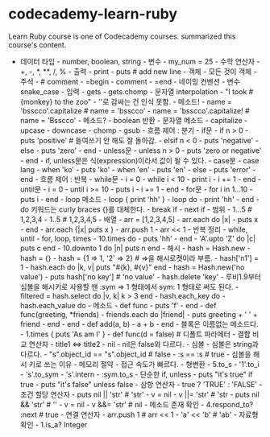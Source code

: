 # codecademy-learn-ruby
Learn Ruby course is one of Codecademy courses. summarized this course's content.

- 데이터 타입
        - number, boolean, string
      - 변수
        - my_num = 25
      - 수학 연산자
        - +, -, *, **, /, %
      - 출력
        - print
        - puts # add new line
      - 객체
        - 모든 것이 객체
      - 주석
        - # comment
        - =begin
          - comment
        - =end
      - 네이밍 컨벤션
        - 변수 snake_case
      - 입력
        - gets
        - gets.chomp
      - 문자열 interpolation
        - "I took #{monkey} to the zoo"
        - ''로 감싸는 건 인식 못함.
      - 메소드!
        - name = 'bsscco'.capitalize # name = 'bsscco'
        - name = 'bsscco'.capitalize! # name = 'Bsscco'
      - 메소드?
        - boolean 반환
      - 문자열 메소드
        - capitalize
        - upcase
        - downcase
        - chomp
        - gsub
      - 흐름 제어 : 분기
        - if문
          - if n > 0
            - puts  'positive' # 들여쓰기 안 해도 잘 돌아감.
          - elsif n < 0
            - puts  'negative'
          - else
            - puts 'zero'
          - end
        - unless문
          - unless n > 0
            - puts 'zero or negative'
          - end
        - if, unless문은 식(expression)이라서 값이 될 수 있다.
        - case문
          - case lang
            - when 'ko'
              - puts 'ko'
            - when 'en'
              - puts 'en'
            - else
              - puts 'error'
          - end
      - 흐름 제어 : 반복
        - while문
          - i = 0
          - while i < 10
            - print i
            - i += 1
          - end
        - until문
          - i = 0
          - until i >= 10
            - puts i
            - i += 1
          - end
        - for문
          - for i in 1...10
            - puts i
          - end
        - loop 메소드
          - loop { print 'hh' }
          - loop do 
            - print 'hh' 
          - end
          - do 키워드는 curly braces {}를 대체한다.
          - break if
          - next if
      - 범위
        - 1...5 # 1,2,3,4
        - 1..5 # 1,2,3,4,5
      - 배열
        - arr = [1,2,3,4,5]
        - arr.each do |x| 
          - puts x
        - end
        - arr.each {|x| puts x }
        - arr.push 1
        - arr << 1
      - 반복 정리
        - while, until
        - for, loop, times
        - 10.times do 
          - puts 'hh' 
        - end
        - 'A'.upto 'Z' do |c| puts c end
        - 10.downto 1 do |n| puts n end
      - 해시
        - hash = Hash.new
        - hash = {}
        - hash = {1 => 1, '2' => 2} # =>을 해시로켓이라 부름.
        - hash['n1'] = 1
        - hash.each do |k, v| puts "#{k}, #{v}" end
        - hash = Hash.new('no value')
        - puts hash['no key'] # 'no value'
        - hash.delete 'key'
        - 루비1.9부터 심볼을 해시키로 사용할 땐 :sym => 1 형태에서 sym: 1 형태로 써도 된다.
        - filtered = hash.select do |v, k| k > 3 end
        - hash.each_key do
        - hash.each_value do
      - 메소드
        - def func
          - puts 'f'
        - end
        - def func(greeting, *friends) 
          - friends.each do |friend|
            - puts greeting + ' ' + friend
          - end
        - end
        - def add(a, b)
          - a + b
        - end
        - 블록은 이름없는 메소드다.
          - 1.times { puts 'As am I' }
        - def func(d = false) # 디폴트 파라메터
      - 결합 비교 연산자
        - title1 <=> title2
      - nil
        - nil은 false와 다르다.
      - 심볼
        - 심볼은 string과 다르다.
        - "s".object_id == "s".object_id # false
        - :s == :s # true
        - 심볼을 해시 키로 쓰는 이유
          - 메모리 절약
          - 접근 속도가 빠르다.
      - 형변환
        - 5.to_s
        - '1'.to_i
        - 's'.to_sym
        - 's'.intern
        - :sym.to_s
      - 단순한 if, unless
        - puts "it's true" if true
        - puts "it's false" unless false
      - 삼항 연산자
        - true ? 'TRUE' : 'FALSE'
      - 조건 할당 연산자
        - puts nil || 'str' # 'str'
          - v = nil 
          - v ||= 'str' # 'str
        - puts nil && 'str' # ''
          - v = nil 
          - v &&= 'str' # nil
      - 메소드 존재 확인
        - 4.respond_to? :next # true
      - 연결 연산자
        - arr.push 1 # arr << 1
        - 'a' << 'b' # 'ab'
      - 자료형 확인
        - 1.is_a? Integer
